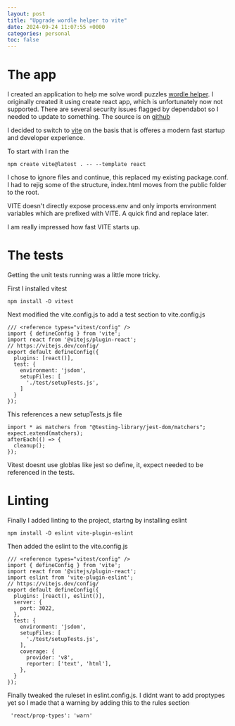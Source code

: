 ```yaml
---
layout: post
title: "Upgrade wordle helper to vite"
date: 2024-09-24 11:07:55 +0000
categories: personal
toc: false
---
```

# The app
I created an application to help me solve wordl puzzles [wordle helper](https://wh.johncooke.info). I originally created it using create react app, which is unfortunately now not supported. There are several security issues flagged by dependabot so I needed to update to something. The source is on [github](https://github.com/Cookiesworld/wordle-solver/commit/6bed2b83e0927815ef6fd1d833e2e090c75038b6#diff-a32a0887ed9d1d707bbb3b845b7df7fd40e673c47e7b60a3ebd896b68d3b8839R36)

I decided to switch to [vite](https://vitejs.dev/guide/) on the basis that is offeres a modern fast startup and developer experience. 

To start with I ran the 
```
npm create vite@latest . -- --template react
```

I chose to ignore files and continue, this replaced my existing package.conf. I had to rejig some of the structure, index.html moves from the public folder to the root. 

VITE doesn't directly expose process.env and only imports environment variables which are prefixed with VITE. A quick find and replace later.

I am really impressed how fast VITE starts up.

# The tests

Getting the unit tests running was a little more tricky.

First I installed vitest
```
npm install -D vitest 
```
Next modified the vite.config.js to add a test section to vite.config.js

```
/// <reference types="vitest/config" />
import { defineConfig } from 'vite';
import react from '@vitejs/plugin-react';
// https://vitejs.dev/config/
export default defineConfig({
  plugins: [react()],
  test: {
    environment: 'jsdom',
    setupFiles: [
      './test/setupTests.js',
    ]
  }
});
```

This references a new setupTests.js file
``` 
import * as matchers from "@testing-library/jest-dom/matchers";
expect.extend(matchers);
afterEach(() => {
  cleanup();
});
```
Vitest doesnt use globlas like jest so define, it, expect needed to be referenced in the tests.

# Linting

Finally I added linting to the project, startng by installing eslint 
```
npm install -D eslint vite-plugin-eslint 
```
Then added the eslint to the vite.config.js
```
/// <reference types="vitest/config" />
import { defineConfig } from 'vite';
import react from '@vitejs/plugin-react';
import eslint from 'vite-plugin-eslint';
// https://vitejs.dev/config/
export default defineConfig({
  plugins: [react(), eslint()],
  server: {
    port: 3022,
  },
  test: {
    environment: 'jsdom',
    setupFiles: [
      './test/setupTests.js',
    ],
    coverage: {
      provider: 'v8',
      reporter: ['text', 'html'],
    },
  }
});
```
Finally tweaked the ruleset in eslint.config.js. I didnt want to add proptypes yet so I made that a warning by adding this to the rules section

```
 'react/prop-types': 'warn'
```
